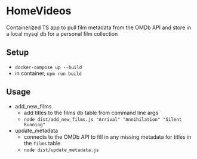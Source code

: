 # HomeVideos

Containerized TS app to pull film metadata from the OMDb API and store in a local mysql db for a personal film collection

## Setup
- `docker-compose up --build`
- in container, `npm run build`

## Usage
- add_new_films
  - add titles to the films db table from command line args
  - `node dist/add_new_films.js "Arrival" "Annihilation" "Silent Running"`
- update_metadata
  - connects to the OMDb API to fill in any missing metadata for titles in the `films` table
  - `node dist/update_metadata.js`

